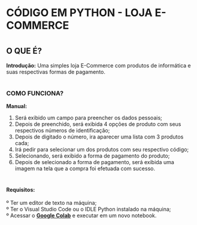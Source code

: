 # CÓDIGO EM PYTHON - LOJA E-COMMERCE

# <h2>O QUE É?
<strong>Introdução:</strong> Uma simples loja E-Commerce com produtos de informática e suas respectivas formas de pagamento. <br>
</h2>

# <h3>COMO FUNCIONA?
<strong>Manual:</strong>
1) Será exibido um campo para preencher os dados pessoais; <br>
2) Depois de preenchido, será exibida 4 opções de produto com seus respectivos números de identificação; <br>
3) Depois de digitado o número, ira aparecer uma lista com 3 produtos cada; <br>
4) Irá pedir para selecionar um dos produtos com seu respectivo código; <br>
5) Selecionando, será exibido a forma de pagamento do produto; <br>
6) Depois de selecionado a forma de pagamento, será exibida uma imagem na tela que a compra foi efetuada com sucesso. <br>
</h3>

# <h4>Requisitos:
º Ter um editor de texto na máquina; <br>
º Ter o Visual Studio Code ou o IDLE Python instalado na máquina; <br>
º Acessar o <strong><a href="https://colab.research.google.com/">Google Colab</a></strong> e executar em um novo notebook. </h4>
